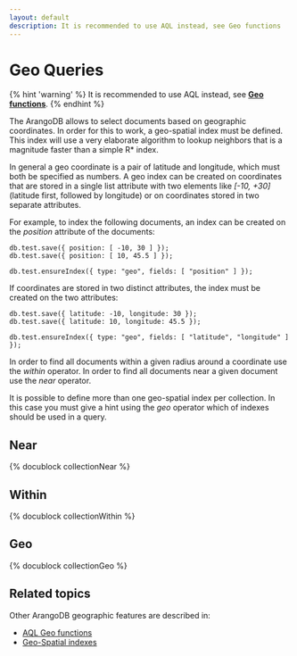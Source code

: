 ```yaml
---
layout: default
description: It is recommended to use AQL instead, see Geo functions
---
```

Geo Queries
===========

{% hint 'warning' %}
It is recommended to use AQL instead, see [**Geo functions**](aql/functions-geo.html).
{% endhint %}

The ArangoDB allows to select documents based on geographic coordinates. In
order for this to work, a geo-spatial index must be defined. This index will
use a very elaborate algorithm to lookup neighbors that is a magnitude faster
than a simple R* index.

In general a geo coordinate is a pair of latitude and longitude, which must
both be specified as numbers. A geo index can be created on coordinates that
are stored in a single list attribute with two elements like *[-10, +30]* 
(latitude first, followed by longitude) or on coordinates stored in two 
separate attributes.

For example, to index the following documents, an index can be created on the
*position* attribute of the documents:

    db.test.save({ position: [ -10, 30 ] });
    db.test.save({ position: [ 10, 45.5 ] });

    db.test.ensureIndex({ type: "geo", fields: [ "position" ] });

If coordinates are stored in two distinct attributes, the index must be created
on the two attributes:

    db.test.save({ latitude: -10, longitude: 30 });
    db.test.save({ latitude: 10, longitude: 45.5 });

    db.test.ensureIndex({ type: "geo", fields: [ "latitude", "longitude" ] });

In order to find all documents within a given radius around a coordinate use 
the *within* operator. In order to find all documents near a given document 
use the *near* operator.

It is possible to define more than one geo-spatial index per collection. In
this case you must give a hint using the *geo* operator which of indexes
should be used in a query.

Near
----

<!-- js/common/modules/@arangodb/arango-collection-common.js-->
{% docublock collectionNear %}

Within
------

<!-- js/common/modules/@arangodb/arango-collection-common.js-->
{% docublock collectionWithin %}

Geo
---

<!-- js/common/modules/@arangodb/arango-collection-common.js-->
{% docublock collectionGeo %}

Related topics
--------------

Other ArangoDB geographic features are described in: 
- [AQL Geo functions](aql/functions-geo.html)
- [Geo-Spatial indexes](indexing-geo.html)
